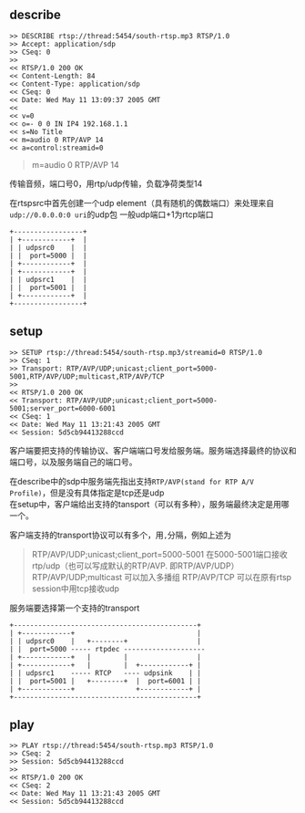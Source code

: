 ## describe

    >> DESCRIBE rtsp://thread:5454/south-rtsp.mp3 RTSP/1.0
    >> Accept: application/sdp
    >> CSeq: 0
    >>
    << RTSP/1.0 200 OK
    << Content-Length: 84
    << Content-Type: application/sdp
    << CSeq: 0
    << Date: Wed May 11 13:09:37 2005 GMT
    <<
    << v=0
    << o=- 0 0 IN IP4 192.168.1.1
    << s=No Title
    << m=audio 0 RTP/AVP 14
    << a=control:streamid=0

> m=audio 0 RTP/AVP 14  

 传输音频，端口号0，用rtp/udp传输，负载净荷类型14

在rtspsrc中首先创建一个udp element（具有随机的偶数端口）来处理来自`udp://0.0.0.0:0 uri`的udp包
一般udp端口+1为rtcp端口

    +-----------------+
    | +------------+  |
    | | udpsrc0    |  |
    | |  port=5000 |  |
    | +------------+  |
    | +------------+  |
    | | udpsrc1    |  |
    | |  port=5001 |  |
    | +------------+  |
    +-----------------+

## setup
    >> SETUP rtsp://thread:5454/south-rtsp.mp3/streamid=0 RTSP/1.0
    >> CSeq: 1
    >> Transport: RTP/AVP/UDP;unicast;client_port=5000-5001,RTP/AVP/UDP;multicast,RTP/AVP/TCP
    >>
    << RTSP/1.0 200 OK
    << Transport: RTP/AVP/UDP;unicast;client_port=5000-5001;server_port=6000-6001
    << CSeq: 1
    << Date: Wed May 11 13:21:43 2005 GMT
    << Session: 5d5cb94413288ccd

客户端要把支持的传输协议、客户端端口号发给服务端。服务端选择最终的协议和端口号，以及服务端自己的端口号。 

在describe中的sdp中服务端先指出支持`RTP/AVP(stand for RTP A/V Profile)`，但是没有具体指定是tcp还是udp  
在setup中，客户端给出支持的tansport（可以有多种），服务端最终决定是用哪一个。  


客户端支持的transport协议可以有多个，用`,`分隔，例如上述为
>RTP/AVP/UDP;unicast;client_port=5000-5001
在5000-5001端口接收rtp/udp（也可以写成默认的RTP/AVP. 即RTP/AVP/UDP）
>RTP/AVP/UDP;multicast
可以加入多播组
>RTP/AVP/TCP
可以在原有rtsp session中用tcp接收udp

服务端要选择第一个支持的transport

    +---------------------------------------------+
    | +------------+                              |
    | | udpsrc0    |   +--------+                 |
    | |  port=5000 ----- rtpdec --------------------
    | +------------+   |        |                 |
    | +------------+   |        |  +------------+ |
    | | udpsrc1    ----- RTCP   ---- udpsink    | |
    | |  port=5001 |   +--------+  |  port=6001 | |
    | +------------+               +------------+ |
    +---------------------------------------------+

## play
    >> PLAY rtsp://thread:5454/south-rtsp.mp3 RTSP/1.0
    >> CSeq: 2
    >> Session: 5d5cb94413288ccd
    >>
    << RTSP/1.0 200 OK
    << CSeq: 2
    << Date: Wed May 11 13:21:43 2005 GMT
    << Session: 5d5cb94413288ccd

